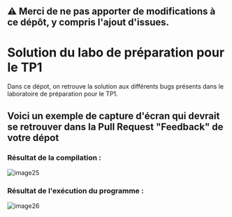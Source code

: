 ## ⚠️ Merci de ne pas apporter de modifications à ce dépôt, y compris l'ajout d'issues.

# Solution du labo de préparation pour le TP1

Dans ce dépot, on retrouve la solution aux différents bugs présents dans le laboratoire de préparation pour le TP1.

## Voici un exemple de capture d'écran qui devrait se retrouver dans la Pull Request "Feedback" de votre dépot

### Résultat de la compilation :
![image25](https://github.com/GIF-1003/Laboratoire-Preparation-TP1-Solution/assets/57879032/d9b1a2a7-b142-4e02-ae83-e5304d86340f)

### Résultat de l'exécution du programme :
![image26](https://github.com/GIF-1003/Laboratoire-Preparation-TP1-Solution/assets/57879032/7f9c2d21-f38a-4fcf-8011-1515f7500a4d)

